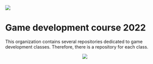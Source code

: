 <img src="https://skillicons.dev/icons?i=unity,cs,visualstudio">

<h1 > Game development course 2022 </h1>

This organization contains several repositories dedicated to game development classes. Therefore, there is a repository for each class. <br/>

<p align="center">
<img src="https://c.tenor.com/8YihXbjggcQAAAAC/game-design-fool.gif">
</p>
